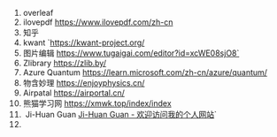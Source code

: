 1. overleaf
2. ilovepdf  https://www.ilovepdf.com/zh-cn
3. 知乎
4. kwant `https://kwant-project.org/
5. 图片编辑  https://www.tugaigai.com/editor?id=xcWE08sjO8`
6. Zlibrary  https://zlib.by/
7. Azure Quantum  https://learn.microsoft.com/zh-cn/azure/quantum/
8. 物含妙理  https://enjoyphysics.cn/
9. Airpatal  https://airportal.cn/
10. 熊猫学习网  https://xmwk.top/index/index
11.  Ji-Huan Guan  [Ji-Huan Guan - 欢迎访问我的个人网站](https://www.guanjihuan.com/)`
12. 